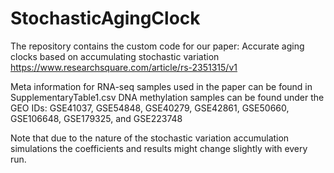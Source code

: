 # StochasticAgingClock

The repository contains the custom code for our paper: 
Accurate aging clocks based on accumulating stochastic variation
https://www.researchsquare.com/article/rs-2351315/v1

Meta information for RNA-seq samples used in the paper can be found in SupplementaryTable1.csv
DNA methylation samples can be found under the GEO IDs:
GSE41037, GSE54848, GSE40279, GSE42861, GSE50660, GSE106648, GSE179325, and GSE223748

Note that due to the nature of the stochastic variation accumulation simulations the coefficients and results might change slightly with every run.
